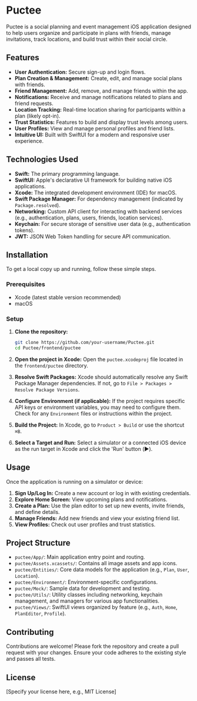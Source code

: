 # Puctee

Puctee is a social planning and event management iOS application designed to help users organize and participate in plans with friends, manage invitations, track locations, and build trust within their social circle.

## Features

-   **User Authentication:** Secure sign-up and login flows.
-   **Plan Creation & Management:** Create, edit, and manage social plans with friends.
-   **Friend Management:** Add, remove, and manage friends within the app.
-   **Notifications:** Receive and manage notifications related to plans and friend requests.
-   **Location Tracking:** Real-time location sharing for participants within a plan (likely opt-in).
-   **Trust Statistics:** Features to build and display trust levels among users.
-   **User Profiles:** View and manage personal profiles and friend lists.
-   **Intuitive UI:** Built with SwiftUI for a modern and responsive user experience.

## Technologies Used

-   **Swift:** The primary programming language.
-   **SwiftUI:** Apple's declarative UI framework for building native iOS applications.
-   **Xcode:** The integrated development environment (IDE) for macOS.
-   **Swift Package Manager:** For dependency management (indicated by `Package.resolved`).
-   **Networking:** Custom API client for interacting with backend services (e.g., authentication, plans, users, friends, location services).
-   **Keychain:** For secure storage of sensitive user data (e.g., authentication tokens).
-   **JWT:** JSON Web Token handling for secure API communication.

## Installation

To get a local copy up and running, follow these simple steps.

### Prerequisites

-   Xcode (latest stable version recommended)
-   macOS

### Setup

1.  **Clone the repository:**
    ```bash
    git clone https://github.com/your-username/Puctee.git
    cd Puctee/frontend/puctee
    ```

2.  **Open the project in Xcode:**
    Open the `puctee.xcodeproj` file located in the `frontend/puctee` directory.

3.  **Resolve Swift Packages:**
    Xcode should automatically resolve any Swift Package Manager dependencies. If not, go to `File > Packages > Resolve Package Versions`.

4.  **Configure Environment (if applicable):**
    If the project requires specific API keys or environment variables, you may need to configure them. Check for any `Environment` files or instructions within the project.

5.  **Build the Project:**
    In Xcode, go to `Product > Build` or use the shortcut `⌘B`.

6.  **Select a Target and Run:**
    Select a simulator or a connected iOS device as the run target in Xcode and click the 'Run' button (▶️).

## Usage

Once the application is running on a simulator or device:

1.  **Sign Up/Log In:** Create a new account or log in with existing credentials.
2.  **Explore Home Screen:** View upcoming plans and notifications.
3.  **Create a Plan:** Use the plan editor to set up new events, invite friends, and define details.
4.  **Manage Friends:** Add new friends and view your existing friend list.
5.  **View Profiles:** Check out user profiles and trust statistics.

## Project Structure

-   `puctee/App/`: Main application entry point and routing.
-   `puctee/Assets.xcassets/`: Contains all image assets and app icons.
-   `puctee/Entities/`: Core data models for the application (e.g., `Plan`, `User`, `Location`).
-   `puctee/Environment/`: Environment-specific configurations.
-   `puctee/Mock/`: Sample data for development and testing.
-   `puctee/Utils/`: Utility classes including networking, keychain management, and managers for various app functionalities.
-   `puctee/Views/`: SwiftUI views organized by feature (e.g., `Auth`, `Home`, `PlanEditor`, `Profile`).

## Contributing

Contributions are welcome! Please fork the repository and create a pull request with your changes. Ensure your code adheres to the existing style and passes all tests.

## License

[Specify your license here, e.g., MIT License]